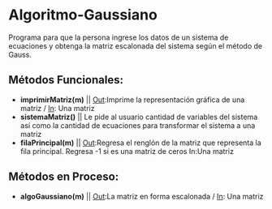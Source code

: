 # Algoritmo-Gaussiano
Programa para que la persona ingrese los datos de un sistema de ecuaciones y obtenga la matriz escalonada del sistema según el método de Gauss.

## Métodos Funcionales:
- **imprimirMatriz(m)** ||  <ins>Out</ins>:Imprime la representación gráfica de una matriz / <ins>In</ins>: Una matriz  
- **sistemaMatriz()** ||  Le pide al usuario cantidad de variables del sistema así como la cantidad de ecuaciones para transformar el sistema a una matriz
- **filaPrincipal(m)** ||  <ins>Out</ins>:Regresa el renglón de la matriz que representa la fila principal. Regresa -1 si es una matriz de ceros
 In:Una matriz 
 
## Métodos en Proceso:
- **algoGaussiano(m)** || <ins>Out</ins>:La matriz en forma escalonada / <ins>In</ins>: Una matriz 


